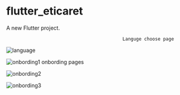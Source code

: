 # flutter_eticaret

A new Flutter project.

                                               Languge choose page

![language](https://github.com/yamanturkmenoglu/Ecommerce_users/assets/92741437/dea5f038-6c35-463f-af5f-5b08a1a6dddd)


                                               
![onbording1](https://github.com/yamanturkmenoglu/Ecommerce_users/assets/92741437/89b949d3-0635-4370-bf25-9ee7311323b9) onbording pages

![onbording2](https://github.com/yamanturkmenoglu/Ecommerce_users/assets/92741437/f4439113-2b23-42e8-b2fb-d05d9b050351)

![onbording3](https://github.com/yamanturkmenoglu/Ecommerce_users/assets/92741437/df1296b2-faef-45c2-a997-1c2c4ff2a2cd)

